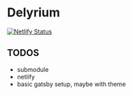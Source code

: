 # Delyrium

[![Netlify Status](https://api.netlify.com/api/v1/badges/247f1a08-5f64-447d-9436-cefafbfa63ca/deploy-status)](https://app.netlify.com/sites/remarkable-lily-e04654/deploys)

## TODOS

- submodule
- netlify
- basic gatsby setup, maybe with theme
